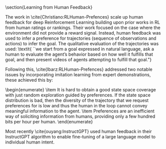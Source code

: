 \section{Learning from Human Feedback}

The work in \cite{Christiano:RLHuman-Prefences} scale up human feedback for deep Reinforcement Learning building upon prior works in RL from human ratings or rankings. Their work focused on the case where the environment did not provide a reward signal. Instead, human feedback was used to infer a preference for trajectories (sequence of observations and actions) to infer the goal. The qualitative evaluation of the trajectories was used: \textit{ ``we start from a goal expressed in natural language, ask a human to evaluate the agent’s behavior based on how well it fulfills that goal, and then present videos of agents attempting to fulfill that goal."}

Following this, \cite{Ibarz:RLHuman-Prefences} addressed two notable issues by incorporating imitation learning from expert demonstrations, these achieved this by:

\begin{enumerate}
    \item It is hard to obtain a good state space coverage with just random exploration guided by preferences. If the state space distribution is bad, then the diversity of the trajectory that we request preferences for is low and thus the human in the loop cannot convey meaningful information to the agent.
    \item Preferences are an inefficient way of soliciting information from humans, providing only a few hundred bits per hour per human.
\end{enumerate}

Most recently \cite{ouyang:InstructGPT} used human feedback in their InstructGPT algorithm to enable fine-tuning of a large language model to individual human intent. 